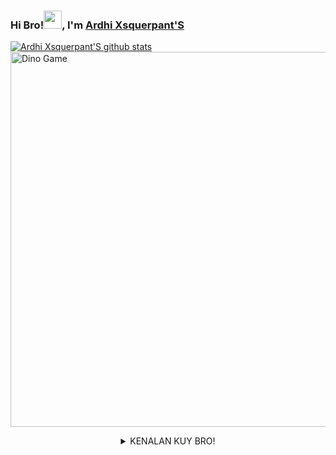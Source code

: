 ### Hi Bro!<img src="https://github.com/TheDudeThatCode/TheDudeThatCode/blob/master/Assets/Hi.gif" width="29px">, I'm [Ardhi Xsquerpant'S](https://github.com/ardhixsquerpants/)
[![Ardhi Xsquerpant'S github stats](https://github-readme-stats.vercel.app/api?username=ardhixsquerpants&show_icons=true&hide_border=true&hide=issues)](https://github.com/ardhixsquerpants)
<br>
<img src="https://github.com/TheDudeThatCode/TheDudeThatCode/blob/master/Assets/dino.gif" alt="Dino Game" width="600" />
<br>
<div align="center">
 <details>
 <summary> KENALAN KUY BRO!</summary>

 👤 *Ardhi Xsquerpant'S* 👤

[@ardhixsquerpants](https://github.com/ardhixsquerpants)
![](https://visitor-badge.glitch.me/badge?page_id=ardhixsquerpants.ardhixsquerpants&style=flat-square&color=0088cc)

[![Instagram Badge](https://img.shields.io/badge/-Instagram-e4405f?style=flat-square&logo=Instagram&logoColor=white)](https://www.instagram.com/ardhixsquerpants/)
[![Facebook Badge](https://img.shields.io/badge/-Facebook-0088cc?style=flat-square&logo=Facebook&logoColor=white)](https://facebook.com/kepo.lo.39566)
[![Website Badge](https://img.shields.io/badge/Website-3b5998?style=flat-square&logo=google-chrome&logoColor=white)](http://ardhixsquerpants.phpnet.us/)
[![Telegram Badge](https://img.shields.io/badge/-Telegram-0088cc?style=flat-square&logo=Telegram&logoColor=white)](https://t.me/ardhixsquerpants)
[![Whatsapp Badge](https://img.shields.io/badge/-Whatsapp-%808080?style=flat-square&logo=Whatsapp&logoColor=white)](https://wa.me/6288294052009)

 
</details>
</div>
<!--
**ardhixsquerpants/ArdhiXsquerpantS** is a ✨ _special_ ✨ repository because its `README.md` (this file) appears on your GitHub profile.

Here are some ideas to get you started:

- 🔭 I’m currently working on ...
- 🌱 I’m currently learning ...
- 👯 I’m looking to collaborate on ...
- 🤔 I’m looking for help with ...
- 💬 Ask me about ...
- 📫 How to reach me: ...
- 😄 Pronouns: ...
- ⚡ Fun fact: ...
-->
